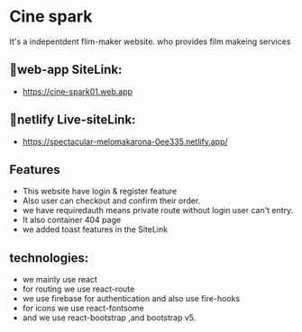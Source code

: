 # Cine spark

It's a indepentdent flim-maker website. who provides film makeing services


## 🔗web-app SiteLink: 
* https://cine-spark01.web.app

## 🔗netlify Live-siteLink:
* https://spectacular-melomakarona-0ee335.netlify.app/

## Features

* This website have login & register feature
* Also user can checkout and confirm their order.
* we have requiredauth means private route without login user can't entry.
* It also container 404 page
* we added toast features in the SiteLink

## technologies:
* we mainly use react
* for routing we use react-route
* we use firebase for authentication and also use fire-hooks
* for icons we use react-fontsome
* and we use react-bootstrap ,and bootstrap v5.